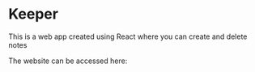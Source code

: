 # Keeper

This is a web app created using React where you can create and delete notes

The website can be accessed here: 

